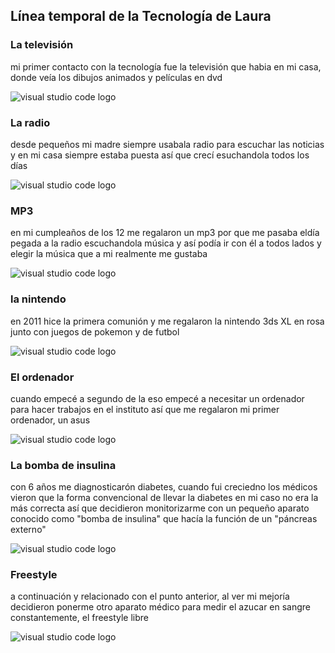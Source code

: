 ## Línea temporal de la Tecnología de Laura
### La televisión 
mi primer contacto con la tecnología fue la televisión que habia en mi casa, donde veía los dibujos animados y películas en dvd

![visual studio code logo](https://media-cldnry.s-nbcnews.com/image/upload/t_fit-760w,f_auto,q_auto:best/msnbc/Components/Photos/050429/27V414T.jpg)

### La radio
desde pequeños mi madre siempre usabala radio para escuchar las noticias y en mi casa siempre estaba puesta así que crecí esuchandola todos los días 

![visual studio code logo](https://image.made-in-china.com/2f0j00lFaEPAsIYgqQ/Khcibo-Kk-2008-FM-TV1-MW-Sw1-7-9-Band-Radio-Analog-Radio-Receiver.webp)

### MP3
en mi cumpleaños de  los 12 me regalaron un mp3 por que me pasaba eldía pegada a la radio escuchandola música y así podía ir con él a todos lados y elegir la música que a mi realmente me gustaba 

![visual studio code logo](https://m.media-amazon.com/images/I/31Ssi67ItfL.jpg)

### la nintendo

en 2011 hice la primera comunión y me regalaron la nintendo 3ds XL en rosa junto con juegos de pokemon y de futbol

![visual studio code logo](https://masqnuevo.net/53916-large_default/consola-nintendo-3ds-xl-rosa-con-caja-de-segunda-mano.jpg)

### El ordenador

cuando empecé a segundo de la eso empecé a necesitar un ordenador para hacer trabajos en el instituto así que me regalaron mi primer ordenador, un asus

![visual studio code logo](https://www.notebookcheck.org/uploads/tx_nbc2/asus-F540LA-XX488T-2.jpg)

### La bomba de insulina
con 6 años me diagnosticarón diabetes, cuando fui creciedno los médicos vieron que la forma convencional de llevar  la diabetes en mi caso no era la más correcta así que decidieron monitorizarme con un pequeño aparato conocido como "bomba de insulina" que hacía la función de un "páncreas externo"

![visual studio code logo](https://i.blogs.es/6379aa/insulina1/1366_2000.jpg)

### Freestyle
a continuación y relacionado con el punto anterior, al ver mi mejoría decidieron ponerme otro aparato médico para medir el azucar en sangre constantemente, el freestyle libre 

![visual studio code logo](https://diabetestienda.es/wp-content/uploads/2023/05/111.png)
